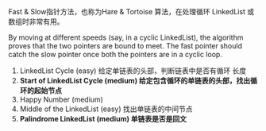Fast & Slow指针方法，也称为Hare & Tortoise 算法，在处理循环 LinkedList 或数组时非常有用。

By moving at different speeds (say, in a cyclic LinkedList), the algorithm proves that the two pointers are bound to meet. The fast pointer should catch the slow pointer once both the pointers are in a cyclic loop.

1. LinkedList Cycle (easy) 给定单链表的头部，判断链表中是否有循环 长度
2. **Start of LinkedList Cycle (medium) 给定包含循环的单链表的头部，找出循环的起始节点**
3. Happy Number (medium)
4. Middle of the LinkedList (easy) 找出单链表的中间节点
5. **Palindrome LinkedList (medium) 单链表是否是回文**
